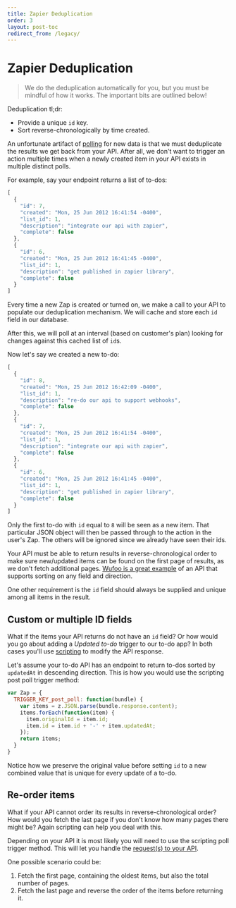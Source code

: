 ```yaml
---
title: Zapier Deduplication
order: 3
layout: post-toc
redirect_from: /legacy/
---
```


# Zapier Deduplication

> We do the deduplication automatically for you, but you must be mindful of how it works. The important bits are outlined below!

Deduplication tl;dr:

*   Provide a unique `id` key.
*   Sort reverse-chronologically by time created.

An unfortunate artifact of [polling]({{base_url}}polling/) for new data is that we must deduplicate the results we get back from your API. After all, we don't want to trigger an action multiple times when a newly created item in your API exists in multiple distinct polls.

For example, say your endpoint returns a list of to-dos:

```javascript
[
  {
    "id": 7,
    "created": "Mon, 25 Jun 2012 16:41:54 -0400",
    "list_id": 1,
    "description": "integrate our api with zapier",
    "complete": false
  },
  {
    "id": 6,
    "created": "Mon, 25 Jun 2012 16:41:45 -0400",
    "list_id": 1,
    "description": "get published in zapier library",
    "complete": false
  }
]
```

Every time a new Zap is created or turned on, we make a call to your API to populate our deduplication mechanism. We will cache and store each `id` field in our database. 

After this, we will poll at an interval (based on customer's plan) looking for changes against this cached list of `id`s.

Now let's say we created a new to-do:

```javascript
[
  {
    "id": 8,
    "created": "Mon, 25 Jun 2012 16:42:09 -0400",
    "list_id": 1,
    "description": "re-do our api to support webhooks",
    "complete": false
  },
  {
    "id": 7,
    "created": "Mon, 25 Jun 2012 16:41:54 -0400",
    "list_id": 1,
    "description": "integrate our api with zapier",
    "complete": false
  },
  {
    "id": 6,
    "created": "Mon, 25 Jun 2012 16:41:45 -0400",
    "list_id": 1,
    "description": "get published in zapier library",
    "complete": false
  }
]
```

Only the first to-do with `id` equal to `8` will be seen as a new item. That particular JSON object will then be passed through to the action in the user's Zap. The others will be ignored since we already have seen their ids.

Your API must be able to return results in reverse-chronological order to make sure new/updated items can be found on the first page of results, as we don't fetch additional pages. [Wufoo is a great example](https://wufoo.github.io/docs/#form-entries) of an API that supports sorting on any field and direction.

One other requirement is the `id` field should always be supplied and unique among all items in the result.

## Custom or multiple ID fields

What if the items your API returns do not have an `id` field? Or how would you go about adding a *Updated to-do* trigger to our to-do app? In both cases you'll use [scripting]({{base_url}}scripting/#trigger-methods) to modify the API response.

Let's assume your to-do API has an endpoint to return to-dos sorted by `updatedAt` in descending direction. This is how you would use the scripting post poll trigger method:

```javascript
var Zap = {
  TRIGGER_KEY_post_poll: function(bundle) {
    var items = z.JSON.parse(bundle.response.content);
    items.forEach(function(item) {
      item.originalId = item.id;
      item.id = item.id + '-' + item.updatedAt;
    });
    return items;
  }
}
```

Notice how we preserve the original value before setting `id` to a new combined value that is unique for every update of a to-do.

## Re-order items

What if your API cannot order its results in reverse-chronological order? How would you fetch the last page if you don't know how many pages there might be? Again scripting can help you deal with this.

Depending on your API it is most likely you will need to use the scripting poll trigger method. This will let you handle the [request(s) to your API]({{base_url}}scripting/#making-outbound-requests-zrequest).

One possible scenario could be:

1. Fetch the first page, containing the oldest items, but also the total number of pages.
2. Fetch the last page and reverse the order of the items before returning it.
